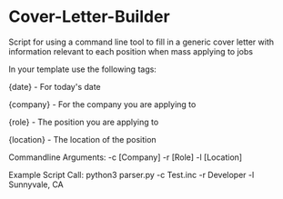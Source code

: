 # Cover-Letter-Builder
Script for using a command line tool to fill in a generic cover letter with information relevant to each position when mass applying to jobs

In your template use the following tags:

{date} - For today's date

{company} - For the company you are applying to

{role} - The position you are applying to

{location} - The location of the position

Commandline Arguments:
-c \[Company\]
-r \[Role\]
-l \[Location\]

Example Script Call:
python3 parser.py -c Test.inc -r Developer -l Sunnyvale, CA
